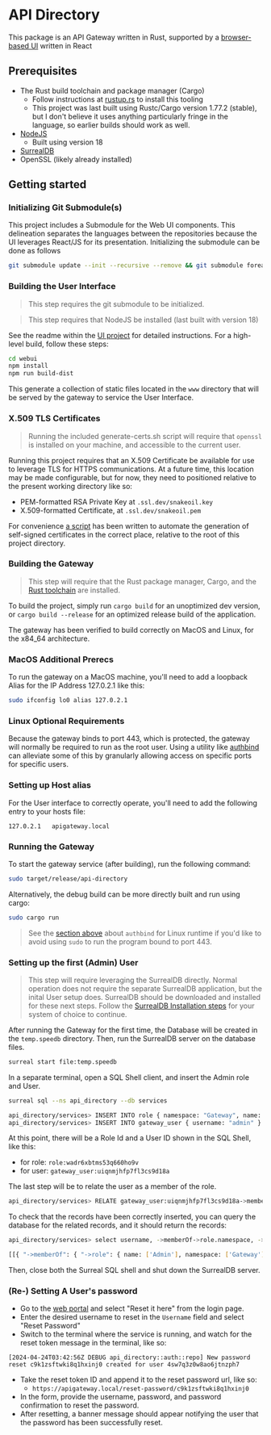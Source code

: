 # API Directory

This package is an API Gateway written in Rust, supported by a 
[browser-based UI](https://github.com/AndroxxTraxxon/api-directory-ui)
written in React

## Prerequisites

- The Rust build toolchain and package manager (Cargo)
  - Follow instructions at [rustup.rs](https://rustup.rs/) to install this tooling
  - This project was last built using Rustc/Cargo version 1.77.2 (stable), but I don't believe it uses anything particularly fringe in the language, so earlier builds should work as well.
- [NodeJS](https://nodejs.org/en/download)
  - Built using version 18
- [SurrealDB](https://surrealdb.com/docs/surrealdb/introduction/start)
- OpenSSL (likely already installed)


## Getting started

### Initializing Git Submodule(s)

This project includes a Submodule for the Web UI components. This delineation
separates the languages between the repositories because the UI leverages React/JS
for its presentation. Initializing the submodule can be done as follows
```bash
git submodule update --init --recursive --remove && git submodule foreach git checkout main
```

### Building the User Interface

> This step requires the git submodule to be initialized.

> This step requires that NodeJS be installed (last built with version 18)


See the readme within the
[UI project](https://github.com/AndroxxTraxxon/api-directory-ui) for detailed 
instructions. For a high-level build, follow these steps:

```bash
cd webui
npm install
npm run build-dist
```

This generate a collection of static files located in the `www` directory
that will be served by the gateway to service the User Interface.


### X.509 TLS Certificates

> Running the included generate-certs.sh script will require that `openssl` is
installed on your machine, and accessible to the current user.

Running this project requires that an X.509 Certificate be available for use 
to leverage TLS for HTTPS communications. At a future time, this location may
be made configurable, but for now, they need to positioned relative to the 
present working directory like so:

- PEM-formatted RSA Private Key at `.ssl.dev/snakeoil.key`
- X.509-formatted Certificate, at `.ssl.dev/snakeoil.pem`

For convenience [a script](scripts/generate-certs.sh) has been written to automate
the generation of self-signed certificates in the correct place, relative to the root
of this project directory.

### Building the Gateway

> This step will require that the Rust package manager, Cargo, 
and the [Rust toolchain](https://rustup.rs/) are installed.

To build the project, simply run `cargo build` for an unoptimized dev version,
or `cargo build --release` for an optimized release build of the application.

The gateway has been verified to build correctly on MacOS and Linux,
for the x84_64 architecture.

### MacOS Additional Prerecs
To run the gateway on a MacOS machine, you'll need to add a loopback Alias
for the IP Address 127.0.2.1 like this:

```bash
sudo ifconfig lo0 alias 127.0.2.1
```

### Linux Optional Requirements
Because the gateway binds to port 443, which is protected, the gateway will normally
be required to run as the root user. Using a utility like 
[authbind](https://manpages.ubuntu.com/manpages/xenial/man1/authbind.1.html) can
alleviate some of this by granularly allowing access on specific ports
for specific users.

### Setting up Host alias
For the User interface to correctly operate, you'll need to add the following entry
to your hosts file:
```
127.0.2.1	apigateway.local
```

### Running the Gateway

To start the gateway service (after building), run the following command:
```bash
sudo target/release/api-directory
```

Alternatively, the debug build can be more directly built and run using cargo:
```bash
sudo cargo run
```

> See the [section above](#linux-optional-requirements) about `authbind` for Linux runtime if you'd like to avoid using
`sudo` to run the program bound to port 443.

### Setting up the first (Admin) User

> This step will require leveraging the SurrealDB directly.
Normal operation does not require the separate SurrealDB application,
but the inital User setup does. SurrealDB should be downloaded and
installed for these next steps. Follow the 
[SurrealDB Installation steps](https://surrealdb.com/docs/surrealdb/installation/)
for your system of choice to continue.

After running the Gateway for the first time, the Database will be created in
the `temp.speedb` directory. Then, run the SurrealDB server on the
database files.
```bash
surreal start file:temp.speedb
```

In a separate terminal, open a SQL Shell client, and insert the Admin role and User.
```bash
surreal sql --ns api_directory --db services

api_directory/services> INSERT INTO role { namespace: "Gateway", name: "Admin" }
api_directory/services> INSERT INTO gateway_user { username: "admin" }
```

At this point, there will be a Role Id and a User ID shown in the SQL Shell, like this:
- for role: `role:wadr6xbtms53q660ho9v`
- for user: `gateway_user:uiqnmjhfp7fl3cs9d18a`

The last step will be to relate the user as a member of the role.
```bash 
api_directory/services> RELATE gateway_user:uiqnmjhfp7fl3cs9d18a->memberOf->role:wadr6xbtms53q660ho9v
```

To check that the records have been correctly inserted, you can query the database
for the related records, and it should return the records:
```bash
api_directory/services> select username, ->memberOf->role.namespace, ->memberOf->role.name FROM gateway_user

[[{ "->memberOf": { "->role": { name: ['Admin'], namespace: ['Gateway'] } }, username: 'admin' }]]
```

Then, close both the Surreal SQL shell and shut down the SurrealDB server.

### (Re-) Setting A User's password

- Go to the [web portal](https://127.0.2.1) and select "Reset it here" from the login page.
- Enter the desired username to reset in the `Username` field and select "Reset Password"
- Switch to the terminal where the service is running, and watch for the reset token message
in the terminal, like so:
```
[2024-04-24T03:42:56Z DEBUG api_directory::auth::repo] New password reset c9k1zsftwki8q1hxinj0 created for user 4sw7q3z0w8ao6jtnzph7
```
- Take the reset token ID and append it to the reset password url, like so:
  - `https://apigateway.local/reset-password/c9k1zsftwki8q1hxinj0`
- In the form, provide the username, password, and password confirmation to reset the password.
- After resetting, a banner message should appear notifying the user that the password has been
  successfully reset.